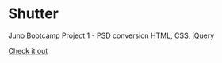 # Shutter
Juno Bootcamp Project 1 - PSD conversion
HTML, CSS, jQuery

 [Check it out](https://olcatsy.github.io/olga-filiushkina-project-one/)
